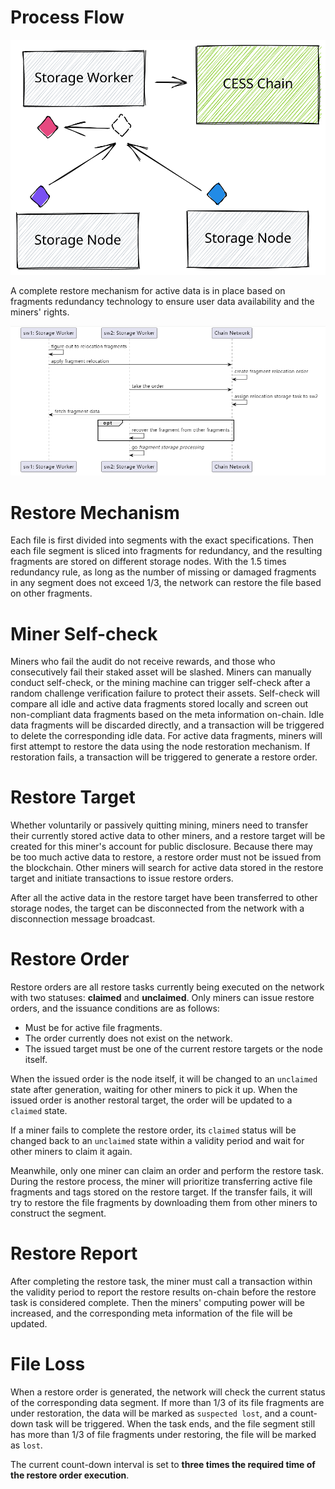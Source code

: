 # Process Flow

![Data Restore Process Flow](../../assets/ref/data-lifecycle/restore-process.svg)

A complete restore mechanism for active data is in place based on fragments redundancy technology to ensure user data availability and the miners' rights.

![Restore Flow](../../assets/ref/data-lifecycle/restore-flow.png)

# Restore Mechanism

Each file is first divided into segments with the exact specifications. Then each file segment is sliced into fragments for redundancy, and the resulting fragments are stored on different storage nodes. With the 1.5 times redundancy rule, as long as the number of missing or damaged fragments in any segment does not exceed 1/3, the network can restore the file based on other fragments.

# Miner Self-check

Miners who fail the audit do not receive rewards, and those who consecutively fail their staked asset will be slashed. Miners can manually conduct self-check, or the mining machine can trigger self-check after a random challenge verification failure to protect their assets. Self-check will compare all idle and active data fragments stored locally and screen out non-compliant data fragments based on the meta information on-chain. Idle data fragments will be discarded directly, and a transaction will be triggered to delete the corresponding idle data. For active data fragments, miners will first attempt to restore the data using the node restoration mechanism. If restoration fails, a transaction will be triggered to generate a restore order.

# Restore Target

Whether voluntarily or passively quitting mining, miners need to transfer their currently stored active data to other miners, and a restore target will be created for this miner's account for public disclosure. Because there may be too much active data to restore, a restore order must not be issued from the blockchain. Other miners will search for active data stored in the restore target and initiate transactions to issue restore orders.

After all the active data in the restore target have been transferred to other storage nodes, the target can be disconnected from the network with a disconnection message broadcast.

# Restore Order

Restore orders are all restore tasks currently being executed on the network with two statuses: **claimed** and **unclaimed**. Only miners can issue restore orders, and the issuance conditions are as follows:

- Must be for active file fragments.
- The order currently does not exist on the network.
- The issued target must be one of the current restore targets or the node itself.

When the issued order is the node itself, it will be changed to an `unclaimed` state after generation, waiting for other miners to pick it up. When the issued order is another restoral target, the order will be updated to a `claimed` state.

If a miner fails to complete the restore order, its `claimed` status will be changed back to an `unclaimed` state within a validity period and wait for other miners to claim it again.

Meanwhile, only one miner can claim an order and perform the restore task. During the restore process, the miner will prioritize transferring active file fragments and tags stored on the restore target. If the transfer fails, it will try to restore the file fragments by downloading them from other miners to construct the segment.

# Restore Report

After completing the restore task, the miner must call a transaction within the validity period to report the restore results on-chain before the restore task is considered complete. Then the miners' computing power will be increased, and the corresponding meta information of the file will be updated.

# File Loss

When a restore order is generated, the network will check the current status of the corresponding data segment. If more than 1/3 of its file fragments are under restoration, the data will be marked as `suspected lost`, and a count-down task will be triggered. When the task ends, and the file segment still has more than 1/3 of file fragments under restoring, the file will be marked as `lost`.

The current count-down interval is set to **three times the required time of the restore order execution**.
